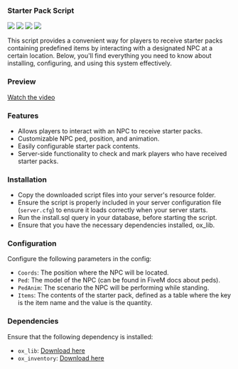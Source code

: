 ### Starter Pack Script
![](https://img.shields.io/github/downloads/vanishdevs/vanish_starterpack/total?logo=github)
![](https://img.shields.io/github/downloads/vanishdevs/vanish_starterpack/latest/total?logo=github)
![](https://img.shields.io/github/contributors/vanishdevs/vanish_starterpack?logo=github)
![](https://img.shields.io/github/v/release/vanishdevs/vanish_starterpack?logo=github)

This script provides a convenient way for players to receive starter packs containing predefined items by interacting with a designated NPC at a certain location. Below, you'll find everything you need to know about installing, configuring, and using this system effectively.

### Preview

[Watch the video](https://streamable.com/5u1eo9)

### Features

- Allows players to interact with an NPC to receive starter packs.
- Customizable NPC ped, position, and animation.
- Easily configurable starter pack contents.
- Server-side functionality to check and mark players who have received starter packs.

### Installation

- Copy the downloaded script files into your server's resource folder.
- Ensure the script is properly included in your server configuration file (`server.cfg`) to ensure it loads correctly when your server starts.
- Run the install.sql query in your database, before starting the script.
- Ensure that you have the necessary dependencies installed, ox_lib.

### Configuration

Configure the following parameters in the config:

- `Coords`: The position where the NPC will be located.
- `Ped`: The model of the NPC (can be found in FiveM docs about peds).
- `PedAnim`: The scenario the NPC will be performing while standing.
- `Items`: The contents of the starter pack, defined as a table where the key is the item name and the value is the quantity.

### Dependencies

Ensure that the following dependency is installed:

- `ox_lib`: [Download here](https://github.com/overextended/ox_lib.git)
- `ox_inventory`: [Download here](https://github.com/overextended/ox_inventory.git)
